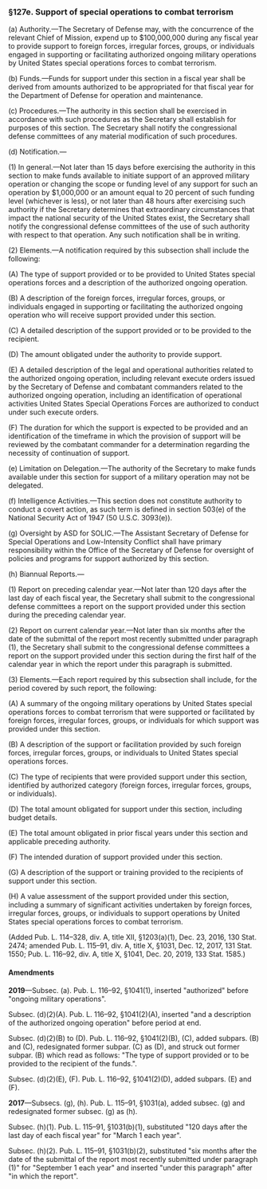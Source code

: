 ### §127e. Support of special operations to combat terrorism ###

(a) Authority.—The Secretary of Defense may, with the concurrence of the relevant Chief of Mission, expend up to $100,000,000 during any fiscal year to provide support to foreign forces, irregular forces, groups, or individuals engaged in supporting or facilitating authorized ongoing military operations by United States special operations forces to combat terrorism.

(b) Funds.—Funds for support under this section in a fiscal year shall be derived from amounts authorized to be appropriated for that fiscal year for the Department of Defense for operation and maintenance.

(c) Procedures.—The authority in this section shall be exercised in accordance with such procedures as the Secretary shall establish for purposes of this section. The Secretary shall notify the congressional defense committees of any material modification of such procedures.

(d) Notification.—

(1) In general.—Not later than 15 days before exercising the authority in this section to make funds available to initiate support of an approved military operation or changing the scope or funding level of any support for such an operation by $1,000,000 or an amount equal to 20 percent of such funding level (whichever is less), or not later than 48 hours after exercising such authority if the Secretary determines that extraordinary circumstances that impact the national security of the United States exist, the Secretary shall notify the congressional defense committees of the use of such authority with respect to that operation. Any such notification shall be in writing.

(2) Elements.—A notification required by this subsection shall include the following:

(A) The type of support provided or to be provided to United States special operations forces and a description of the authorized ongoing operation.

(B) A description of the foreign forces, irregular forces, groups, or individuals engaged in supporting or facilitating the authorized ongoing operation who will receive support provided under this section.

(C) A detailed description of the support provided or to be provided to the recipient.

(D) The amount obligated under the authority to provide support.

(E) A detailed description of the legal and operational authorities related to the authorized ongoing operation, including relevant execute orders issued by the Secretary of Defense and combatant commanders related to the authorized ongoing operation, including an identification of operational activities United States Special Operations Forces are authorized to conduct under such execute orders.

(F) The duration for which the support is expected to be provided and an identification of the timeframe in which the provision of support will be reviewed by the combatant commander for a determination regarding the necessity of continuation of support.

(e) Limitation on Delegation.—The authority of the Secretary to make funds available under this section for support of a military operation may not be delegated.

(f) Intelligence Activities.—This section does not constitute authority to conduct a covert action, as such term is defined in section 503(e) of the National Security Act of 1947 (50 U.S.C. 3093(e)).

(g) Oversight by ASD for SOLIC.—The Assistant Secretary of Defense for Special Operations and Low-Intensity Conflict shall have primary responsibility within the Office of the Secretary of Defense for oversight of policies and programs for support authorized by this section.

(h) Biannual Reports.—

(1) Report on preceding calendar year.—Not later than 120 days after the last day of each fiscal year, the Secretary shall submit to the congressional defense committees a report on the support provided under this section during the preceding calendar year.

(2) Report on current calendar year.—Not later than six months after the date of the submittal of the report most recently submitted under paragraph (1), the Secretary shall submit to the congressional defense committees a report on the support provided under this section during the first half of the calendar year in which the report under this paragraph is submitted.

(3) Elements.—Each report required by this subsection shall include, for the period covered by such report, the following:

(A) A summary of the ongoing military operations by United States special operations forces to combat terrorism that were supported or facilitated by foreign forces, irregular forces, groups, or individuals for which support was provided under this section.

(B) A description of the support or facilitation provided by such foreign forces, irregular forces, groups, or individuals to United States special operations forces.

(C) The type of recipients that were provided support under this section, identified by authorized category (foreign forces, irregular forces, groups, or individuals).

(D) The total amount obligated for support under this section, including budget details.

(E) The total amount obligated in prior fiscal years under this section and applicable preceding authority.

(F) The intended duration of support provided under this section.

(G) A description of the support or training provided to the recipients of support under this section.

(H) A value assessment of the support provided under this section, including a summary of significant activities undertaken by foreign forces, irregular forces, groups, or individuals to support operations by United States special operations forces to combat terrorism.

(Added Pub. L. 114–328, div. A, title XII, §1203(a)(1), Dec. 23, 2016, 130 Stat. 2474; amended Pub. L. 115–91, div. A, title X, §1031, Dec. 12, 2017, 131 Stat. 1550; Pub. L. 116–92, div. A, title X, §1041, Dec. 20, 2019, 133 Stat. 1585.)

#### Amendments ####

**2019**—Subsec. (a). Pub. L. 116–92, §1041(1), inserted "authorized" before "ongoing military operations".

Subsec. (d)(2)(A). Pub. L. 116–92, §1041(2)(A), inserted "and a description of the authorized ongoing operation" before period at end.

Subsec. (d)(2)(B) to (D). Pub. L. 116–92, §1041(2)(B), (C), added subpars. (B) and (C), redesignated former subpar. (C) as (D), and struck out former subpar. (B) which read as follows: "The type of support provided or to be provided to the recipient of the funds.".

Subsec. (d)(2)(E), (F). Pub. L. 116–92, §1041(2)(D), added subpars. (E) and (F).

**2017**—Subsecs. (g), (h). Pub. L. 115–91, §1031(a), added subsec. (g) and redesignated former subsec. (g) as (h).

Subsec. (h)(1). Pub. L. 115–91, §1031(b)(1), substituted "120 days after the last day of each fiscal year" for "March 1 each year".

Subsec. (h)(2). Pub. L. 115–91, §1031(b)(2), substituted "six months after the date of the submittal of the report most recently submitted under paragraph (1)" for "September 1 each year" and inserted "under this paragraph" after "in which the report".